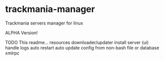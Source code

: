 # trackmania-manager
Trackmania servers manager for linux

ALPHA Version!

TODO
This readme...
resources downloader/updater
install server (ui)
handle logs
auto restart
auto update
config from non-bash file or database
xmlrpc
